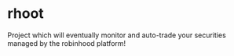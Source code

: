 # rhoot

Project which will eventually monitor and auto-trade your securities managed by the robinhood platform!
